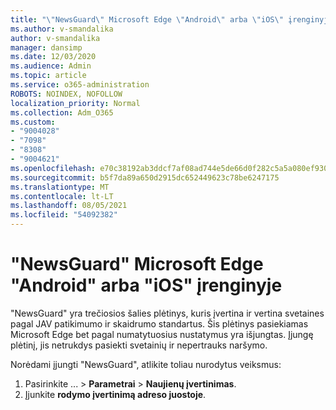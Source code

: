```yaml
---
title: "\"NewsGuard\" Microsoft Edge \"Android\" arba \"iOS\" įrenginyje"
ms.author: v-smandalika
author: v-smandalika
manager: dansimp
ms.date: 12/03/2020
ms.audience: Admin
ms.topic: article
ms.service: o365-administration
ROBOTS: NOINDEX, NOFOLLOW
localization_priority: Normal
ms.collection: Adm_O365
ms.custom:
- "9004028"
- "7098"
- "8308"
- "9004621"
ms.openlocfilehash: e70c38192ab3ddcf7af08ad744e5de66d0f282c5a5a080ef930f5f50b9f9e3d6
ms.sourcegitcommit: b5f7da89a650d2915dc652449623c78be6247175
ms.translationtype: MT
ms.contentlocale: lt-LT
ms.lasthandoff: 08/05/2021
ms.locfileid: "54092382"
---
```

# <a name="turn-on-newsguard-in-microsoft-edge-on-an-android-or-ios-device"></a>"NewsGuard" Microsoft Edge "Android" arba "iOS" įrenginyje

"NewsGuard" yra trečiosios šalies plėtinys, kuris įvertina ir vertina svetaines pagal JAV patikimumo ir skaidrumo standartus. Šis plėtinys pasiekiamas Microsoft Edge bet pagal numatytuosius nustatymus yra išjungtas. Įjungę plėtinį, jis netrukdys pasiekti svetainių ir nepertrauks naršymo.

Norėdami įjungti "NewsGuard", atlikite toliau nurodytus veiksmus:
1. Pasirinkite ... > **Parametrai**  >  **Naujienų įvertinimas**.
2. Įjunkite **rodymo įvertinimą adreso juostoje**.